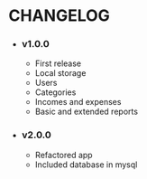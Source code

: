 # CHANGELOG

- ### v1.0.0
    - First release
    - Local storage
    - Users
    - Categories
    - Incomes and expenses
    - Basic and extended reports

- ### v2.0.0
    - Refactored app
    - Included database in mysql